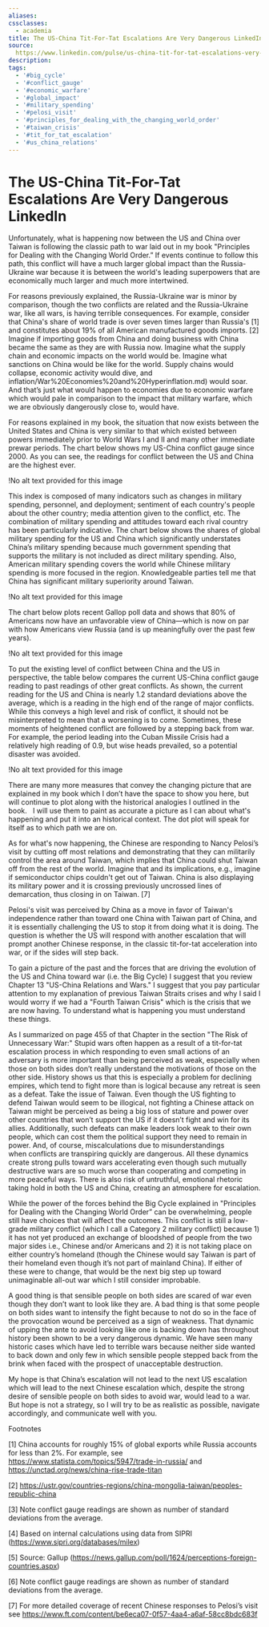 ```yaml
---
aliases:
cssclasses:
  - academia
title: The US-China Tit-For-Tat Escalations Are Very Dangerous LinkedIn
source: 
  https://www.linkedin.com/pulse/us-china-tit-for-tat-escalations-very-dangerous-ray-dalio/
description:
tags:
  - '#big_cycle'
  - '#conflict_gauge'
  - '#economic_warfare'
  - '#global_impact'
  - '#military_spending'
  - '#pelosi_visit'
  - '#principles_for_dealing_with_the_changing_world_order'
  - '#taiwan_crisis'
  - '#tit_for_tat_escalation'
  - '#us_china_relations'
---
```

# The US-China Tit-For-Tat Escalations Are Very Dangerous LinkedIn

Unfortunately,  what is happening now between the US and China over Taiwan is following the classic path to war laid out in my book "Principles for Dealing with the Changing World Order.” If events continue to follow this path,  this conflict will have a much larger global impact than the Russia-Ukraine war because it is between the world's leading superpowers that are economically much larger and much more intertwined.

For reasons previously explained,  the Russia-Ukraine war is minor by comparison,  though the two conflicts are related and the Russia-Ukraine war,  like all wars,  is having terrible consequences. For example,  consider that China's share of world trade is over seven times larger than Russia's \[1\] and constitutes about 19% of all American manufactured goods imports. \[2\] Imagine if importing goods from China and doing business with China became the same as they are with Russia now. Imagine what the supply chain and economic impacts on the world would be. Imagine what sanctions on China would be like for the world. Supply chains would collapse,  economic activity would dive,  and inflation/War%20Economies%20and%20Hyperinflation.md) would soar. And that’s just what would happen to economies due to economic warfare which would pale in comparison to the impact that military warfare,  which we are obviously dangerously close to,  would have.

For reasons explained in my book,  the situation that now exists between the United States and China is very similar to that which existed between powers immediately prior to World Wars I and II and many other immediate prewar periods. The chart below shows my US-China conflict gauge since 2000. As you can see,  the readings for conflict between the US and China are the highest ever.

!No alt text provided for this image

This index is composed of many indicators such as changes in military spending,  personnel,  and deployment; sentiment of each country's people about the other country; media attention given to the conflict,  etc. The combination of military spending and attitudes toward each rival country has been particularly indicative. The chart below shows the shares of global military spending for the US and China which significantly understates China’s military spending because much government spending that supports the military is not included as direct military spending. Also,  American military spending covers the world while Chinese military spending is more focused in the region. Knowledgeable parties tell me that China has significant military superiority around Taiwan.

!No alt text provided for this image

The chart below plots recent Gallop poll data and shows that 80% of Americans now have an unfavorable view of China—which is now on par with how Americans view Russia (and is up meaningfully over the past few years).

!No alt text provided for this image

To put the existing level of conflict between China and the US in perspective,  the table below compares the current US-China conflict gauge reading to past readings of other great conflicts. As shown,  the current reading for the US and China is nearly 1.2 standard deviations above the average,  which is a reading in the high end of the range of major conflicts. While this conveys a high level and risk of conflict,  it should not be misinterpreted to mean that a worsening is to come. Sometimes,  these moments of heightened conflict are followed by a stepping back from war. For example,  the period leading into the Cuban Missile Crisis had a relatively high reading of 0.9,  but wise heads prevailed,  so a potential disaster was avoided.

!No alt text provided for this image

There are many more measures that convey the changing picture that are explained in my book which I don’t have the space to show you here,  but will continue to plot along with the historical analogies I outlined in the book.   I will use them to paint as accurate a picture as I can about what's happening and put it into an historical context. The dot plot will speak for itself as to which path we are on.

As for what's now happening,  the Chinese are responding to Nancy Pelosi’s visit by cutting off most relations and demonstrating that they can militarily control the area around Taiwan,  which implies that China could shut Taiwan off from the rest of the world. Imagine that and its implications,  e.g.,  imagine if semiconductor chips couldn't get out of Taiwan. China is also displaying its military power and it is crossing previously uncrossed lines of demarcation,  thus closing in on Taiwan. \[7\]

Pelosi's visit was perceived by China as a move in favor of Taiwan's independence rather than toward one China with Taiwan part of China,  and it is essentially challenging the US to stop it from doing what it is doing. The question is whether the US will respond with another escalation that will prompt another Chinese response,  in the classic tit-for-tat acceleration into war,  or if the sides will step back.

To gain a picture of the past and the forces that are driving the evolution of the US and China toward war (i.e. the Big Cycle) I suggest that you review Chapter 13 "US-China Relations and Wars." I suggest that you pay particular attention to my explanation of previous Taiwan Straits crises and why I said I would worry if we had a "Fourth Taiwan Crisis" which is the crisis that we are now having. To understand what is happening you must understand these things.

As I summarized on page 455 of that Chapter in the section "The Risk of Unnecessary War:" Stupid wars often happen as a result of a tit-for-tat escalation process in which responding to even small actions of an adversary is more important than being perceived as weak,  especially when those on both sides don’t really understand the motivations of those on the other side. History shows us that this is especially a problem for declining empires,  which tend to fight more than is logical because any retreat is seen as a defeat. Take the issue of Taiwan. Even though the US fighting to defend Taiwan would seem to be illogical,  not fighting a Chinese attack on Taiwan might be perceived as being a big loss of stature and power over other countries that won’t support the US if it doesn’t fight and win for its allies. Additionally,  such defeats can make leaders look weak to their own people,  which can cost them the political support they need to remain in power. And,  of course,  miscalculations due to misunderstandings when conflicts are transpiring quickly are dangerous. All these dynamics create strong pulls toward wars accelerating even though such mutually destructive wars are so much worse than cooperating and competing in more peaceful ways. There is also risk of untruthful,  emotional rhetoric taking hold in both the US and China,  creating an atmosphere for escalation.

While the power of the forces behind the Big Cycle explained in "Principles for Dealing with the Changing World Order” can be overwhelming,  people still have choices that will affect the outcomes. This conflict is still a low-grade military conflict (which I call a Category 2 military conflict) because 1) it has not yet produced an exchange of bloodshed of people from the two major sides i.e.,  Chinese and/or Americans and 2) it is not taking place on either country’s homeland (though the Chinese would say Taiwan is part of their homeland even though it’s not part of mainland China). If either of these were to change,  that would be the next big step up toward unimaginable all-out war which I still consider improbable.

A good thing is that sensible people on both sides are scared of war even though they don’t want to look like they are. A bad thing is that some people on both sides want to intensify the fight because to not do so in the face of the provocation wound be perceived as a sign of weakness. That dynamic of upping the ante to avoid looking like one is backing down has throughout history been shown to be a very dangerous dynamic. We have seen many historic cases which have led to terrible wars because neither side wanted to back down and only few in which sensible people stepped back from the brink when faced with the prospect of unacceptable destruction.

My hope is that China’s escalation will not lead to the next US escalation which will lead to the next Chinese escalation which,  despite the strong desire of sensible people on both sides to avoid war,  would lead to a war. But hope is not a strategy,  so I will try to be as realistic as possible,  navigate accordingly,  and communicate well with you.

Footnotes

\[1\] China accounts for roughly 15% of global exports while Russia accounts for less than 2%. For example,  see https://www.statista.com/topics/5947/trade-in-russia/ and https://unctad.org/news/china-rise-trade-titan

\[2\] https://ustr.gov/countries-regions/china-mongolia-taiwan/peoples-republic-china

\[3\] Note conflict gauge readings are shown as number of standard deviations from the average.

\[4\] Based on internal calculations using data from SIPRI (https://www.sipri.org/databases/milex)

\[5\] Source: Gallup (https://news.gallup.com/poll/1624/perceptions-foreign-countries.aspx)

\[6\] Note conflict gauge readings are shown as number of standard deviations from the average.

\[7\] For more detailed coverage of recent Chinese responses to Pelosi’s visit see https://www.ft.com/content/be6eca07-0f57-4aa4-a6af-58cc8bdc683f
